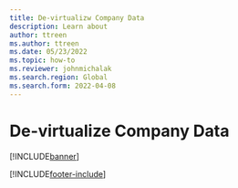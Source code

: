```yaml
---
title: De-virtualizw Company Data
description: Learn about
author: ttreen
ms.author: ttreen
ms.date: 05/23/2022
ms.topic: how-to
ms.reviewer: johnmichalak
ms.search.region: Global
ms.search.form: 2022-04-08
---
```


# De-virtualize Company Data

[!INCLUDE[banner](../includes/banner.md)]

















[!INCLUDE[footer-include](../../../includes/footer-banner.md)]
